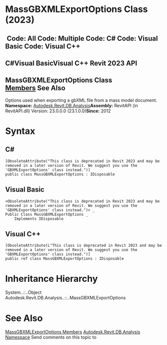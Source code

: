 # MassGBXMLExportOptions Class (2023)

﻿
 Code: All Code: Multiple Code: C# Code: Visual Basic Code: Visual C++   
---  
C#Visual BasicVisual C++
Revit 2023 API  
---  
MassGBXMLExportOptions Class  
[Members](789909fe-272e-60c6-a482-c86a0f833276.md "MassGBXMLExportOptions Members") See Also  
---  
Options used when exporting a gbXML file from a mass model document. 
**Namespace:** [Autodesk.Revit.DB.Analysis](958e2e12-587d-f188-5d7b-f13d7dbfdf48.md "Autodesk.Revit.DB.Analysis Namespace")**Assembly:** RevitAPI (in RevitAPI.dll) Version: 23.0.0.0 (23.1.0.0)**Since:** 2012 
# Syntax
C#  
---  
```text
[ObsoleteAttribute("This class is deprecated in Revit 2023 and may be removed in a later version of Revit. We suggest you use the 'GBXMLExportOptions' class instead.")]
public class MassGBXMLExportOptions : IDisposable
```
  
Visual Basic  
---  
```text
<ObsoleteAttribute("This class is deprecated in Revit 2023 and may be removed in a later version of Revit. We suggest you use the 'GBXMLExportOptions' class instead.")> _
Public Class MassGBXMLExportOptions _
	Implements IDisposable
```
  
Visual C++  
---  
```text
[ObsoleteAttribute(L"This class is deprecated in Revit 2023 and may be removed in a later version of Revit. We suggest you use the 'GBXMLExportOptions' class instead.")]
public ref class MassGBXMLExportOptions : IDisposable
```
  
# Inheritance Hierarchy
System..::..Object Autodesk.Revit.DB.Analysis..::..MassGBXMLExportOptions
# See Also
[MassGBXMLExportOptions Members](789909fe-272e-60c6-a482-c86a0f833276.md "MassGBXMLExportOptions Members")
[Autodesk.Revit.DB.Analysis Namespace](958e2e12-587d-f188-5d7b-f13d7dbfdf48.md "Autodesk.Revit.DB.Analysis Namespace")
Send comments on this topic to 